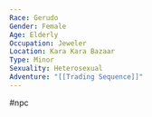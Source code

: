 ```yaml
---
Race: Gerudo
Gender: Female
Age: Elderly
Occupation: Jeweler
Location: Kara Kara Bazaar
Type: Minor
Sexuality: Heterosexual
Adventure: "[[Trading Sequence]]"
---
```

#npc 

